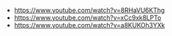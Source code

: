* https://www.youtube.com/watch?v=8RHaVU6KThg
* https://www.youtube.com/watch?v=xCc9xk8LPTo
* https://www.youtube.com/watch?v=a8KUKOh3YXk